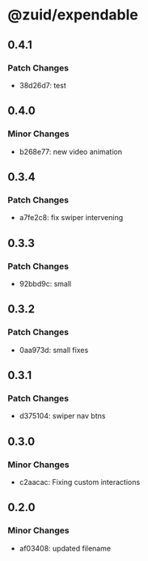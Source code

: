 # @zuid/expendable

## 0.4.1

### Patch Changes

- 38d26d7: test

## 0.4.0

### Minor Changes

- b268e77: new video animation

## 0.3.4

### Patch Changes

- a7fe2c8: fix swiper intervening

## 0.3.3

### Patch Changes

- 92bbd9c: small

## 0.3.2

### Patch Changes

- 0aa973d: small fixes

## 0.3.1

### Patch Changes

- d375104: swiper nav btns

## 0.3.0

### Minor Changes

- c2aacac: Fixing custom interactions

## 0.2.0

### Minor Changes

- af03408: updated filename
